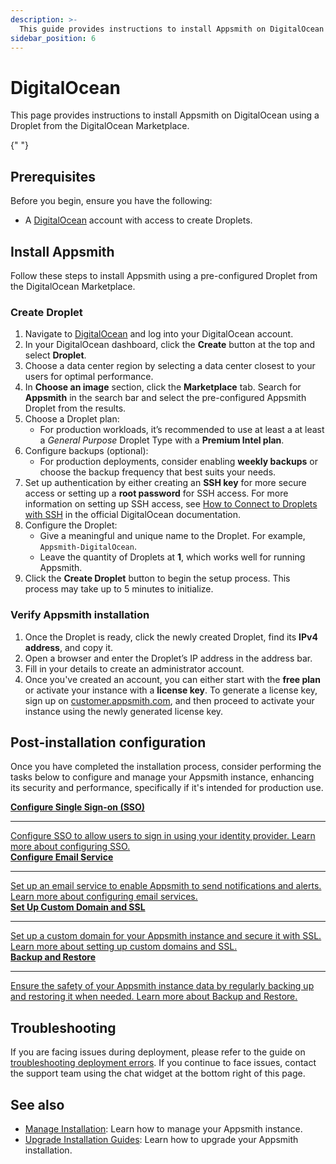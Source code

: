 ```yaml
---
description: >-
  This guide provides instructions to install Appsmith on DigitalOcean using a Marketplace Droplet.
sidebar_position: 6
---
```


# DigitalOcean

This page provides instructions to install Appsmith on DigitalOcean using a Droplet from the DigitalOcean Marketplace.

<VideoEmbed host="youtube" videoId="H4KDHWloSR4" title="How to install Appsmith on DigitalOcean" caption="How to install Appsmith on DigitalOcean" />{" "}

## Prerequisites

Before you begin, ensure you have the following:

* A [DigitalOcean](https://www.digitalocean.com/) account with access to create Droplets.

## Install Appsmith

Follow these steps to install Appsmith using a pre-configured Droplet from the DigitalOcean Marketplace.

### Create Droplet
1. Navigate to [DigitalOcean](https://cloud.digitalocean.com/login) and log into your DigitalOcean account.
2. In your DigitalOcean dashboard, click the **Create** button at the top and select **Droplet**.
3. Choose a data center region by selecting a data center closest to your users for optimal performance.
4. In **Choose an image** section, click the **Marketplace** tab. Search for **Appsmith** in the search bar and select the pre-configured Appsmith Droplet from the results.
5. Choose a Droplet plan:
   * For production workloads, it’s recommended to use at least a at least a *General Purpose* Droplet Type with a **Premium Intel plan**.
6. Configure backups (optional):
    * For production deployments, consider enabling **weekly backups** or choose the backup frequency that best suits your needs.
7. Set up authentication by either creating an **SSH key** for more secure access or setting up a **root password** for SSH access. For more information on setting up SSH access, see [How to Connect to Droplets with SSH](https://docs.digitalocean.com/products/droplets/how-to/connect-with-ssh/) in the official DigitalOcean documentation. 
8. Configure the Droplet:
    * Give a meaningful and unique name to the Droplet. For example, `Appsmith-DigitalOcean`.
    * Leave the quantity of Droplets at **1**, which works well for running Appsmith.
9. Click the **Create Droplet** button to begin the setup process. This process may take up to 5 minutes to initialize.

### Verify Appsmith installation
1. Once the Droplet is ready, click the newly created Droplet, find its **IPv4 address**, and copy it.
2. Open a browser and enter the Droplet’s IP address in the address bar.
3. Fill in your details to create an administrator account.
4. Once you've created an account, you can either start with the **free plan** or activate your instance with a **license key**. To generate a license key, sign up on [customer.appsmith.com](https://customer.appsmith.com), and then proceed to activate your instance using the newly generated license key.

## Post-installation configuration

Once you have completed the installation process, consider performing the tasks below to configure and manage your Appsmith instance, enhancing its security and performance, specifically if it's intended for production use.
<br/>
<div className="containerGridSampleApp">
  <a className="containerAnchor containerColumnSampleApp columnGrid column-one" href="/getting-started/setup/instance-configuration/authentication">
    <div className="containerHead">
      <div className="containerHeading">
        <strong>Configure Single Sign-on (SSO)</strong>
      </div>
    </div>
    <hr className="gradient-hr" />
    <div className="containerDescription">
      Configure SSO to allow users to sign in using your identity provider. Learn more about configuring SSO.
    </div>
  </a>

  <a className="containerAnchor containerColumnSampleApp columnGrid column-two" href="/getting-started/setup/instance-configuration/email">
    <div className="containerHead">
      <div className="containerHeading">
        <strong>Configure Email Service</strong>
      </div>
    </div>
    <hr className="gradient-hr" />
    <div className="containerDescription">
      Set up an email service to enable Appsmith to send notifications and alerts. Learn more about configuring email services.
    </div>
  </a>
</div>

<div className="containerGridSampleApp">
  <a className="containerAnchor containerColumnSampleApp columnGrid column-one" href="/getting-started/setup/instance-configuration/custom-domain">
    <div className="containerHead">
      <div className="containerHeading">
        <strong>Set Up Custom Domain and SSL</strong>
      </div>
    </div>
    <hr className="gradient-hr" />
    <div className="containerDescription">
      Set up a custom domain for your Appsmith instance and secure it with SSL. Learn more about setting up custom domains and SSL.
    </div>
  </a>

  <a className="containerAnchor containerColumnSampleApp columnGrid column-two" href="/getting-started/setup/instance-management/appsmithctl">
    <div className="containerHead">
      <div className="containerHeading">
        <strong>Backup and Restore</strong>
      </div>
    </div>
    <hr className="gradient-hr" />
    <div className="containerDescription">
      Ensure the safety of your Appsmith instance data by regularly backing up and restoring it when needed. Learn more about Backup and Restore.
    </div>
  </a>
</div>

## Troubleshooting

If you are facing issues during deployment, please refer to the guide on [troubleshooting deployment errors](/help-and-support/troubleshooting-guide/deployment-errors). If you continue to face issues, contact the support team using the chat widget at the bottom right of this page.

## See also

- [Manage Installation](/getting-started/setup/instance-configuration): Learn how to manage your Appsmith instance.
- [Upgrade Installation Guides](/getting-started/setup/instance-management/): Learn how to upgrade your Appsmith installation.